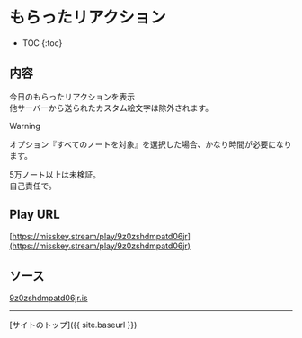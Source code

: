 # もらったリアクション

* TOC
{:toc}

## 内容
今日のもらったリアクションを表示  
他サーバーから送られたカスタム絵文字は除外されます。

> [!WARNING]
> オプション『すべてのノートを対象』を選択した場合、かなり時間が必要になります。
> 
> 5万ノート以上は未検証。  
> 自己責任で。

## Play URL

[https://misskey.stream/play/9z0zshdmpatd06jr](https://misskey.stream/play/9z0zshdmpatd06jr)

## ソース

[9z0zshdmpatd06jr.is](https://github.com/elysion-pre/MisskeyPlay/blob/main/src/stream/9z0zshdmpatd06jr.is)

----

[サイトのトップ]({{ site.baseurl }})
